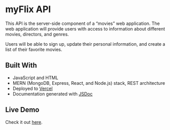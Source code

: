# myFlix API

This API is the server-side component of a “movies” web application. The web application will provide users with access to information about different movies, directors, and genres.

Users will be able to sign up, update their personal information, and create a list of their favorite movies.

## Built With

- JavaScript and HTML
- MERN (MongoDB, Express, React, and Node.js) stack, REST architecture
- Deployed to [Vercel](https://www.vercel.com/)
- Documentation generated with [JSDoc](https://jsdoc.app/)

## Live Demo

Check it out [here](https://movie-api-phi.vercel.app/).
